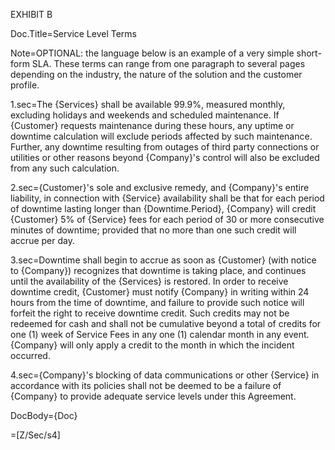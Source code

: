 EXHIBIT B

Doc.Title=Service Level Terms

Note=OPTIONAL: the language below is an example of a very simple short-form SLA.  These terms can range from one paragraph to several pages depending on the industry, the nature of the solution and the customer profile.

1.sec=The {Services} shall be available 99.9%, measured monthly, excluding holidays and weekends and scheduled maintenance.  If {Customer} requests maintenance during these hours, any uptime or downtime calculation will exclude periods affected by such maintenance.  Further, any downtime resulting from outages of third party connections or utilities or other reasons beyond {Company}'s control will also be excluded from any such calculation.

2.sec={Customer}'s sole and exclusive remedy, and {Company}'s entire liability, in connection with {Service} availability shall be that for each period of downtime lasting longer than {Downtime.Period}, {Company} will credit {Customer} 5% of {Service} fees for each period of 30 or more consecutive minutes of downtime; provided that no more than one such credit will accrue per day.

3.sec=Downtime shall begin to accrue as soon as {Customer} (with notice to {Company}) recognizes that downtime is taking place, and continues until the availability of the {Services} is restored.  In order to receive downtime credit, {Customer} must notify {Company} in writing within 24 hours from the time of downtime, and failure to provide such notice will forfeit the right to receive downtime credit.  Such credits may not be redeemed for cash and shall not be cumulative beyond a total of credits for one (1) week of Service Fees in any one (1) calendar month in any event.  {Company} will only apply a credit to the month in which the incident occurred.

4.sec={Company}'s blocking of data communications or other {Service} in accordance with its policies shall not be deemed to be a failure of {Company} to provide adequate service levels under this Agreement.

DocBody={Doc}

=[Z/Sec/s4]
